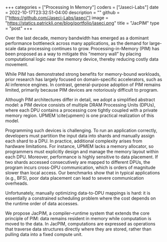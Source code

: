 +++
categories = ["Processing In Memory"]
coders = ["Jaseci-Labs"]
date = 2022-10-17T23:32:51-04:00
description = ""
github = ["https://github.com/Jaseci-Labs/jaseci"]
image = "https://statics.patrickli.one/blog/portfolio/jaseci.png"
title = "JacPIM"
type = "post"
+++

Over the last decade, memory bandwidth has emerged as a dominant performance bottleneck across many applications, as the demand for large-scale data processing continues to grow. Processing-in-Memory (PIM) has been proposed as a way to mitigate this “memory wall” by placing computational logic near the memory device, thereby reducing costly data movement.

While PIM has demonstrated strong benefits for memory-bound workloads, prior research has largely focused on domain-specific accelerators, such as AI inference engines. In contrast, general-purpose adoption of PIM remains limited, primarily because PIM devices are notoriously difficult to program.

Although PIM architectures differ in detail, we adopt a simplified abstract model: a PIM device consists of multiple DRAM Processing Units (DPUs), where each DPU contains a processing core tightly coupled with a private memory region. UPMEM \cite{upmem} is one practical realization of this model.

Programming such devices is challenging. To run an application correctly, developers must partition the input data into shards and manually assign each shard to a DPU. In practice, additional complexity arises from hardware limitations. For instance, UPMEM lacks a memory allocator, so programmers must explicitly design and manage the memory layout within each DPU. Moreover, performance is highly sensitive to data placement. If two shards accessed consecutively are mapped to different DPUs, the program incurs cross-DPU communication, which is orders of magnitude slower than local access. Our benchmarks show that in typical applications (e.g., BFS), poor data placement can lead to severe communication overheads.

Unfortunately, manually optimizing data-to-DPU mappings is hard: it is essentially a constrained scheduling problem where the cost depends on the runtime order of data accesses.

We propose JacPIM, a compiler–runtime system that extends the core principle of PIM: data remains resident in memory while computation is moved to the data. In JacPIM, computations are expressed as operations that traverse data structures directly where they are stored, rather than pulling data into a fixed compute unit.
